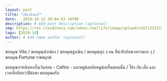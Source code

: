```yaml
---
layout: post
title: "เที่ยวน้ำตก?"
date:   2019-10-12 20:04:43 +0700
description: # Add post description (optional)
img: https://res.cloudinary.com/sdees-reallife/image/upload/v1571322213/IMG_9185.jpg # Add image post (optional)
tags: [2019-10]
author: # Add name author (optional)
---
```

ขอบคุณ Vito / ขอบคุณปากช่อง / ขอบคุณสูงเนิน / ขอบคุณทุก ๆ คน ที่น่ารักกับพวกเรามาก ๆ / ขอบคุณ Fortune ราชพฤกษ์

<i class="fa fa-child" style="color:plum"></i>

ขอบคุณการเดินทางในวันก่อน - Cefiro - และหมูน้อยกับหนูน้อยในตอนนั้น / โต้ง กับ เล็ก และเวลาอีกสิบกว่าปีต่อมา ขอบคุณครับ 
